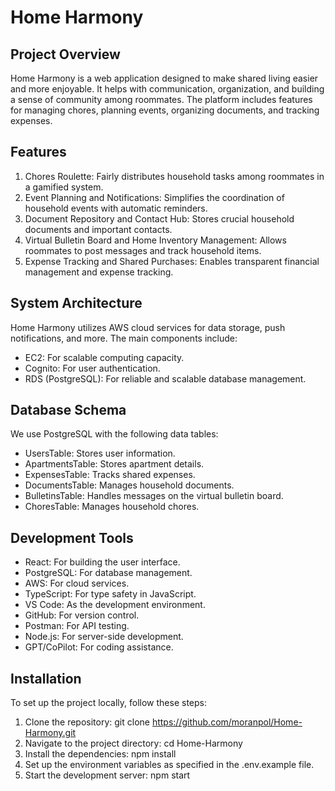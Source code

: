 # Home Harmony
## Project Overview
Home Harmony is a web application designed to make shared living easier and more enjoyable. It helps with communication, organization, and building a sense of community among roommates. The platform includes features for managing chores, planning events, organizing documents, and tracking expenses.

## Features
1. Chores Roulette: Fairly distributes household tasks among roommates in a gamified system.
2. Event Planning and Notifications: Simplifies the coordination of household events with automatic reminders.
3. Document Repository and Contact Hub: Stores crucial household documents and important contacts.
4. Virtual Bulletin Board and Home Inventory Management: Allows roommates to post messages and track household items.
5. Expense Tracking and Shared Purchases: Enables transparent financial management and expense tracking.
   
## System Architecture
Home Harmony utilizes AWS cloud services for data storage, push notifications, and more. The main components include:
* EC2: For scalable computing capacity.
* Cognito: For user authentication.
* RDS (PostgreSQL): For reliable and scalable database management.

## Database Schema
We use PostgreSQL with the following data tables:
* UsersTable: Stores user information.
* ApartmentsTable: Stores apartment details.
* ExpensesTable: Tracks shared expenses.
* DocumentsTable: Manages household documents.
* BulletinsTable: Handles messages on the virtual bulletin board.
* ChoresTable: Manages household chores.

## Development Tools
* React: For building the user interface.
* PostgreSQL: For database management.
* AWS: For cloud services.
* TypeScript: For type safety in JavaScript.
* VS Code: As the development environment.
* GitHub: For version control.
* Postman: For API testing.
* Node.js: For server-side development.
* GPT/CoPilot: For coding assistance.

## Installation
To set up the project locally, follow these steps:
1. Clone the repository: git clone https://github.com/moranpol/Home-Harmony.git
2. Navigate to the project directory: cd Home-Harmony
2. Install the dependencies: npm install
3. Set up the environment variables as specified in the .env.example file.
4. Start the development server: npm start

